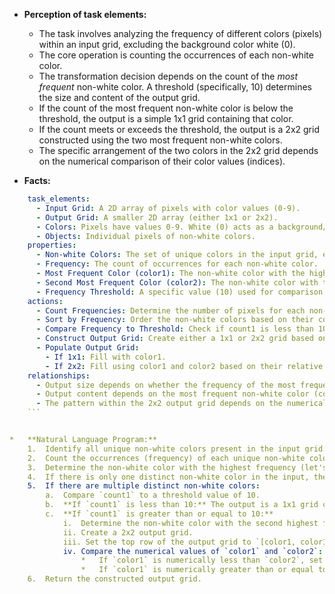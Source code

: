 *   **Perception of task elements:**
    *   The task involves analyzing the frequency of different colors (pixels) within an input grid, excluding the background color white (0).
    *   The core operation is counting the occurrences of each non-white color.
    *   The transformation decision depends on the count of the *most frequent* non-white color. A threshold (specifically, 10) determines the size and content of the output grid.
    *   If the count of the most frequent non-white color is below the threshold, the output is a simple 1x1 grid containing that color.
    *   If the count meets or exceeds the threshold, the output is a 2x2 grid constructed using the two most frequent non-white colors.
    *   The specific arrangement of the two colors in the 2x2 grid depends on the numerical comparison of their color values (indices).

*   **Facts:**
    
```yaml
    task_elements:
      - Input Grid: A 2D array of pixels with color values (0-9).
      - Output Grid: A smaller 2D array (either 1x1 or 2x2).
      - Colors: Pixels have values 0-9. White (0) acts as a background/ignored color.
      - Objects: Individual pixels of non-white colors.
    properties:
      - Non-white Colors: The set of unique colors in the input grid, excluding white (0).
      - Frequency: The count of occurrences for each non-white color.
      - Most Frequent Color (color1): The non-white color with the highest frequency count (count1).
      - Second Most Frequent Color (color2): The non-white color with the second highest frequency count.
      - Frequency Threshold: A specific value (10) used for comparison with count1.
    actions:
      - Count Frequencies: Determine the number of pixels for each non-white color.
      - Sort by Frequency: Order the non-white colors based on their counts (descending).
      - Compare Frequency to Threshold: Check if count1 is less than 10.
      - Construct Output Grid: Create either a 1x1 or 2x2 grid based on the threshold comparison.
      - Populate Output Grid:
        - If 1x1: Fill with color1.
        - If 2x2: Fill using color1 and color2 based on their relative numerical values.
    relationships:
      - Output size depends on whether the frequency of the most frequent non-white color (count1) is less than 10.
      - Output content depends on the most frequent non-white color (color1) and, if applicable, the second most frequent (color2).
      - The pattern within the 2x2 output grid depends on the numerical comparison between color1 and color2.
    ```


*   **Natural Language Program:**
    1.  Identify all unique non-white colors present in the input grid.
    2.  Count the occurrences (frequency) of each unique non-white color.
    3.  Determine the non-white color with the highest frequency (let's call it `color1`) and its frequency count (`count1`).
    4.  If there is only one distinct non-white color in the input, the output is a 1x1 grid containing that color.
    5.  If there are multiple distinct non-white colors:
        a.  Compare `count1` to a threshold value of 10.
        b.  **If `count1` is less than 10:** The output is a 1x1 grid containing `color1`.
        c.  **If `count1` is greater than or equal to 10:**
            i.  Determine the non-white color with the second highest frequency (let's call it `color2`).
            ii. Create a 2x2 output grid.
            iii. Set the top row of the output grid to `[color1, color1]`.
            iv. Compare the numerical values of `color1` and `color2`:
                *   If `color1` is numerically less than `color2`, set the bottom row to `[color2, color1]`.
                *   If `color1` is numerically greater than or equal to `color2`, set the bottom row to `[color1, color2]`.
    6.  Return the constructed output grid.